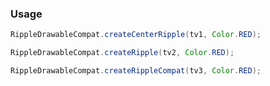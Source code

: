 ### Usage ###
```java
RippleDrawableCompat.createCenterRipple(tv1, Color.RED);
```

```java
RippleDrawableCompat.createRipple(tv2, Color.RED);
```

```java
RippleDrawableCompat.createRippleCompat(tv3, Color.RED);
```